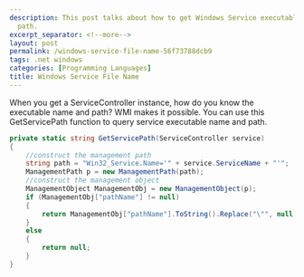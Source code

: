 ```yaml
---
description: This post talks about how to get Windows Service executable name and
  path.
excerpt_separator: <!--more-->
layout: post
permalink: /windows-service-file-name-56f73788dcb9
tags: .net windows
categories: [Programming Languages]
title: Windows Service File Name
---
```

When you get a ServiceController instance, how do you know the executable name and path? WMI makes it possible. You can use this GetServicePath function to query service executable name and path.
<!--more-->

``` csharp
private static string GetServicePath(ServiceController service)
{
    //construct the management path
    string path = "Win32_Service.Name='" + service.ServiceName + "'";
    ManagementPath p = new ManagementPath(path);
    //construct the management object
    ManagementObject ManagementObj = new ManagementObject(p);
    if (ManagementObj["pathName"] != null)
    {
        return ManagementObj["pathName"].ToString().Replace("\"", null);
    }
    else
    {
        return null;
    }
}
```